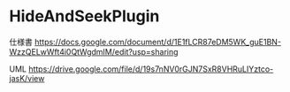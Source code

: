 # HideAndSeekPlugin
仕様書
https://docs.google.com/document/d/1E1fLCR87eDM5WK_guE1BN-WzzQELwWft4i0QtWgdmIM/edit?usp=sharing

UML
https://drive.google.com/file/d/19s7nNV0rGJN7SxR8VHRuLIYztco-jasK/view
